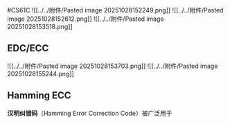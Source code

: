 #CS61C 
![[../../附件/Pasted image 20251028152249.png]]
![[../../附件/Pasted image 20251028152612.png]]
![[../../附件/Pasted image 20251028153518.png]]

## EDC/ECC
![[../../附件/Pasted image 20251028153703.png]]
![[../../附件/Pasted image 20251028155244.png]]

## Hamming ECC 
**汉明纠错码**（Hamming Error Correction Code）被广泛用于